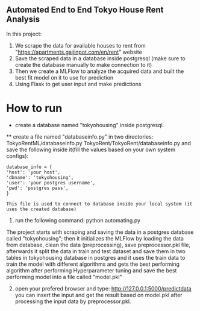 ## Automated End to End Tokyo House Rent Analysis 
In this project:
1.  We scrape the data for available houses to rent from "https://apartments.gaijinpot.com/en/rent" website
2.  Save the scraped data in a database inside postgresql (make sure to create the database manually to make connection to it)
3.  Then we create a MLFlow to analyze the acquired data and built the best fit model on it to use for prediction
4.  Using Flask to get user input and make predictions 

# How to run
*  create a database named "tokyohousing" inside postgresql.

** create a file named "databaseinfo.py" in two directories:
    TokyoRentML/databaseinfo.py
    TokyoRent/TokyoRent/databaseinfo.py
    and save the following inside it(fill the values based on your own system configs):

    database_info = {
    'host': 'your host',
    'dbname': 'tokyohousing',
    'user': 'your postgres username',
    'pwd': 'postgres pass',
    }

    This file is used to connect to database inside your local system (it uses the created database)

1. run the following command:   python automating.py

The project starts with scraping and saving the data in a postgres database called "tokyohousing";
then it initializes the MLFlow by loading the data from database, clean the data (preprocessing), save preprocessor.pkl file,
afterwards it split the data in train and test dataset and save them in two tables in tokyohousing database in postgres and it uses the train data to train the model with different algorithms and gets the best performing algorithm after performing Hyperparameter tuning and save the best performing model into a file called "model.pkl"

2.  open your prefered browser and type:    http://127.0.0.1:5000/predictdata  
you can insert the input and get the result based on model.pkl after processing the input data by preprocessor.pkl.
